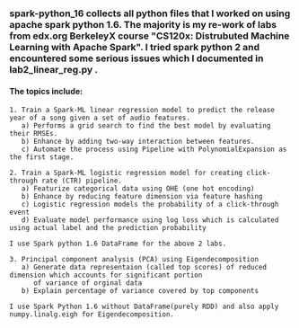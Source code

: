 ### spark-python_16 collects all python files that I worked on using apache spark python 1.6.  The majority is my re-work of labs from edx.org BerkeleyX course "CS120x: Distrubuted Machine Learning with Apache Spark". I tried spark python 2 and encountered some serious issues which I documented in lab2_linear_reg.py .
#### The topics include:
    1. Train a Spark-ML linear regression model to predict the release year of a song given a set of audio features.
       a) Performs a grid search to find the best model by evaluating their RMSEs.
       b) Enhance by adding two-way interaction between features.
       c) Automate the process using Pipeline with PolynomialExpansion as the first stage. 
 
    2. Train a Spark-ML logistic regression model for creating click-through rate (CTR) pipeline.
       a) Featurize categorical data using OHE (one hot encoding)
       b) Enhance by reducing feature dimension via feature hashing
       c) Logistic regression models the probability of a click-through event
       d) Evaluate model performance using log loss which is calculated using actual label and the prediction probability
    
    I use Spark python 1.6 DataFrame for the above 2 labs.

    3. Principal component analysis (PCA) using Eigendecomposition
       a) Generate data representaion (called top scores) of reduced dimension which accounts for significant portion
          of variance of orginal data
       b) Explain percentage of variance covered by top components

    I use Spark Python 1.6 without DataFrame(purely RDD) and also apply numpy.linalg.eigh for Eigendecomposition.

      

